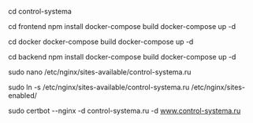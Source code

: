 cd control-systema

cd frontend
npm install
docker-compose build
docker-compose up -d

cd docker
docker-compose build
docker-compose up -d

cd backend
npm install
docker-compose build
docker-compose up -d


sudo nano /etc/nginx/sites-available/control-systema.ru

sudo ln -s /etc/nginx/sites-available/control-systema.ru /etc/nginx/sites-enabled/

sudo certbot --nginx -d control-systema.ru -d www.control-systema.ru